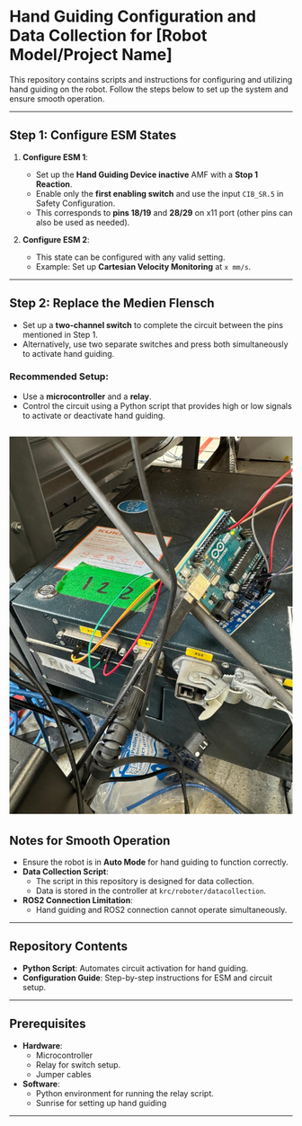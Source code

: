 # Hand Guiding Configuration and Data Collection for [Robot Model/Project Name]

This repository contains scripts and instructions for configuring and utilizing hand guiding on the robot. Follow the steps below to set up the system and ensure smooth operation.

---

## Step 1: Configure ESM States

1. **Configure ESM 1**:
   - Set up the **Hand Guiding Device inactive** AMF with a **Stop 1 Reaction**.
   - Enable only the **first enabling switch** and use the input `CIB_SR.5` in Safety Configuration.
   - This corresponds to **pins 18/19** and **28/29** on x11 port (other pins can also be used as needed).

2. **Configure ESM 2**:
   - This state can be configured with any valid setting. 
   - Example: Set up **Cartesian Velocity Monitoring** at `x mm/s`.



---

## Step 2: Replace the Medien Flensch

- Set up a **two-channel switch** to complete the circuit between the pins mentioned in Step 1.
- Alternatively, use two separate switches and press both simultaneously to activate hand guiding.

### Recommended Setup:
- Use a **microcontroller** and a **relay**.
- Control the circuit using a Python script that provides high or low signals to activate or deactivate hand guiding.

![Configuration Diagram](arduino.jpg)
---

## Notes for Smooth Operation

- Ensure the robot is in **Auto Mode** for hand guiding to function correctly.
- **Data Collection Script**:
  - The script in this repository is designed for data collection.
  - Data is stored in the controller at `krc/roboter/datacollection`.
- **ROS2 Connection Limitation**:
  - Hand guiding and ROS2 connection cannot operate simultaneously.

---

## Repository Contents

- **Python Script**: Automates circuit activation for hand guiding.
- **Configuration Guide**: Step-by-step instructions for ESM and circuit setup.

---

## Prerequisites

- **Hardware**:
  - Microcontroller
  - Relay for switch setup.
  - Jumper cables
- **Software**:
  - Python environment for running the relay script.
  - Sunrise for setting up hand guiding

---
